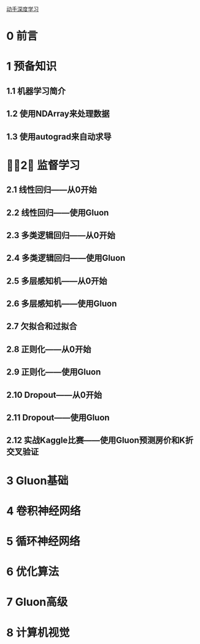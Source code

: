 [动手深度学习](http://zh.gluon.ai/index.html)

# 0 前言
# 1 预备知识
## 1.1 机器学习简介
## 1.2 使用NDArray来处理数据
## 1.3 使用autograd来自动求导

# 2 监督学习
## 2.1 线性回归——从0开始
## 2.2 线性回归——使用Gluon
## 2.3 多类逻辑回归——从0开始
## 2.4 多类逻辑回归——使用Gluon
## 2.5 多层感知机——从0开始
## 2.6 多层感知机——使用Gluon
## 2.7 欠拟合和过拟合
## 2.8 正则化——从0开始
## 2.9 正则化——使用Gluon
## 2.10 Dropout——从0开始
## 2.11 Dropout——使用Gluon
## 2.12 实战Kaggle比赛——使用Gluon预测房价和K折交叉验证

# 3 Gluon基础
# 4 卷积神经网络
# 5 循环神经网络
# 6 优化算法
# 7 Gluon高级
# 8 计算机视觉